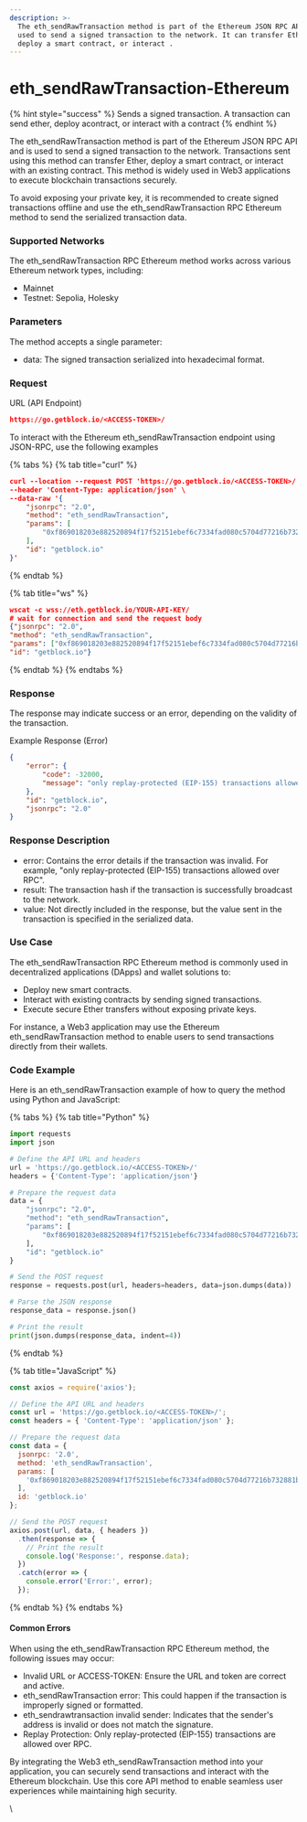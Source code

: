 ```yaml
---
description: >-
  The eth_sendRawTransaction method is part of the Ethereum JSON RPC API and is
  used to send a signed transaction to the network. It can transfer Ether,
  deploy a smart contract, or interact .
---
```


# eth\_sendRawTransaction-Ethereum

{% hint style="success" %}
Sends a signed transaction. A transaction can send ether, deploy acontract, or interact with a contract
{% endhint %}

The eth\_sendRawTransaction method is part of the Ethereum JSON RPC API and is used to send a signed transaction to the network. Transactions sent using this method can transfer Ether, deploy a smart contract, or interact with an existing contract. This method is widely used in Web3 applications to execute blockchain transactions securely.

To avoid exposing your private key, it is recommended to create signed transactions offline and use the eth\_sendRawTransaction RPC Ethereum method to send the serialized transaction data.

### Supported Networks

The eth\_sendRawTransaction RPC Ethereum method works across various Ethereum network types, including:

* Mainnet
* Testnet: Sepolia, Holesky

### Parameters

The method accepts a single parameter:

* data: The signed transaction serialized into hexadecimal format.

### Request&#x20;

URL (API Endpoint)

```json
https://go.getblock.io/<ACCESS-TOKEN>/
```

To interact with the Ethereum eth\_sendRawTransaction endpoint using JSON-RPC, use the following examples

{% tabs %}
{% tab title="curl" %}
```json
curl --location --request POST 'https://go.getblock.io/<ACCESS-TOKEN>/' \
--header 'Content-Type: application/json' \
--data-raw '{
    "jsonrpc": "2.0",
    "method": "eth_sendRawTransaction",
    "params": [
        "0xf869018203e882520894f17f52151ebef6c7334fad080c5704d77216b732881bc16d674ec80000801ba02da1c48b670996dcb1f447ef9ef00b33033c48a4fe938f420bec3e56bfd24071a062e0aa78a81bf0290afbc3a9d8e9a068e6d74caa66c5e0fa8a46deaae96b0833"
    ],
    "id": "getblock.io"
}'
```
{% endtab %}

{% tab title="ws" %}
```json
wscat -c wss://eth.getblock.io/YOUR-API-KEY/ 
# wait for connection and send the request body 
{"jsonrpc": "2.0",
"method": "eth_sendRawTransaction",
"params": ["0xf869018203e882520894f17f52151ebef6c7334fad080c5704d77216b732881bc16d674ec80000801ba02da1c48b670996dcb1f447ef9ef00b33033c48a4fe938f420bec3e56bfd24071a062e0aa78a81bf0290afbc3a9d8e9a068e6d74caa66c5e0fa8a46deaae96b0833"],
"id": "getblock.io"}
```
{% endtab %}
{% endtabs %}

### Response&#x20;

The response may indicate success or an error, depending on the validity of the transaction.

Example Response (Error)

```json
{
    "error": {
        "code": -32000,
        "message": "only replay-protected (EIP-155) transactions allowed over RPC"
    },
    "id": "getblock.io",
    "jsonrpc": "2.0"
}
```

### Response Description

* error: Contains the error details if the transaction was invalid. For example, "only replay-protected (EIP-155) transactions allowed over RPC".
* result: The transaction hash if the transaction is successfully broadcast to the network.
* value: Not directly included in the response, but the value sent in the transaction is specified in the serialized data.



### Use Case

The eth\_sendRawTransaction RPC Ethereum method is commonly used in decentralized applications (DApps) and wallet solutions to:

* Deploy new smart contracts.
* Interact with existing contracts by sending signed transactions.
* Execute secure Ether transfers without exposing private keys.

For instance, a Web3 application may use the Ethereum eth\_sendRawTransaction method to enable users to send transactions directly from their wallets.

### Code Example

Here is an eth\_sendRawTransaction example of how to query the method using Python and JavaScript:

{% tabs %}
{% tab title="Python" %}
```python
import requests
import json

# Define the API URL and headers
url = 'https://go.getblock.io/<ACCESS-TOKEN>/'
headers = {'Content-Type': 'application/json'}

# Prepare the request data
data = {
    "jsonrpc": "2.0",
    "method": "eth_sendRawTransaction",
    "params": [
        "0xf869018203e882520894f17f52151ebef6c7334fad080c5704d77216b732881bc16d674ec80000801ba02da1c48b670996dcb1f447ef9ef00b33033c48a4fe938f420bec3e56bfd24071a062e0aa78a81bf0290afbc3a9d8e9a068e6d74caa66c5e0fa8a46deaae96b0833"
    ],
    "id": "getblock.io"
}

# Send the POST request
response = requests.post(url, headers=headers, data=json.dumps(data))

# Parse the JSON response
response_data = response.json()

# Print the result
print(json.dumps(response_data, indent=4))

```
{% endtab %}

{% tab title="JavaScript" %}
```javascript
const axios = require('axios');

// Define the API URL and headers
const url = 'https://go.getblock.io/<ACCESS-TOKEN>/';
const headers = { 'Content-Type': 'application/json' };

// Prepare the request data
const data = {
  jsonrpc: '2.0',
  method: 'eth_sendRawTransaction',
  params: [
    '0xf869018203e882520894f17f52151ebef6c7334fad080c5704d77216b732881bc16d674ec80000801ba02da1c48b670996dcb1f447ef9ef00b33033c48a4fe938f420bec3e56bfd24071a062e0aa78a81bf0290afbc3a9d8e9a068e6d74caa66c5e0fa8a46deaae96b0833'
  ],
  id: 'getblock.io'
};

// Send the POST request
axios.post(url, data, { headers })
  .then(response => {
    // Print the result
    console.log('Response:', response.data);
  })
  .catch(error => {
    console.error('Error:', error);
  });

```
{% endtab %}
{% endtabs %}

#### Common Errors

When using the eth\_sendRawTransaction RPC Ethereum method, the following issues may occur:

* Invalid URL or ACCESS-TOKEN: Ensure the URL and token are correct and active.
* eth\_sendRawTransaction error: This could happen if the transaction is improperly signed or formatted.
* eth\_sendrawtransaction invalid sender: Indicates that the sender's address is invalid or does not match the signature.
* Replay Protection: Only replay-protected (EIP-155) transactions are allowed over RPC.

By integrating the Web3 eth\_sendRawTransaction method into your application, you can securely send transactions and interact with the Ethereum blockchain. Use this core API method to enable seamless user experiences while maintaining high security.

\

